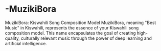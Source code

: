 # -MuzikiBora
MuzikiBora: Kiswahili Song Composition Model  MuzikiBora, meaning "Best Music" in Kiswahili, represents the essence of your Kiswahili song composition model. This name encapsulates the goal of creating high-quality, culturally relevant music through the power of deep learning and artificial intelligence.

